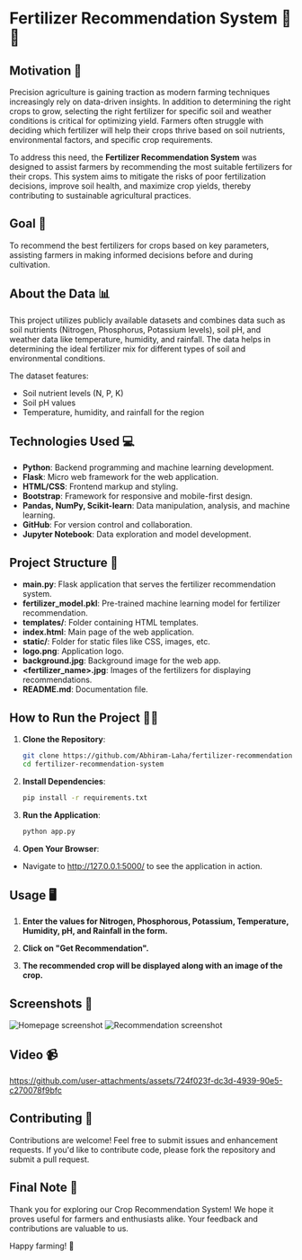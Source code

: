# Fertilizer Recommendation System 🌱💡

## Motivation 💪
Precision agriculture is gaining traction as modern farming techniques increasingly rely on data-driven insights. In addition to determining the right crops to grow, selecting the right fertilizer for specific soil and weather conditions is critical for optimizing yield. Farmers often struggle with deciding which fertilizer will help their crops thrive based on soil nutrients, environmental factors, and specific crop requirements.

To address this need, the **Fertilizer Recommendation System** was designed to assist farmers by recommending the most suitable fertilizers for their crops. This system aims to mitigate the risks of poor fertilization decisions, improve soil health, and maximize crop yields, thereby contributing to sustainable agricultural practices.

## Goal 🎯
To recommend the best fertilizers for crops based on key parameters, assisting farmers in making informed decisions before and during cultivation.

## About the Data 📊
This project utilizes publicly available datasets and combines data such as soil nutrients (Nitrogen, Phosphorus, Potassium levels), soil pH, and weather data like temperature, humidity, and rainfall. The data helps in determining the ideal fertilizer mix for different types of soil and environmental conditions.

The dataset features:
- Soil nutrient levels (N, P, K)
- Soil pH values
- Temperature, humidity, and rainfall for the region

## Technologies Used 💻
- **Python**: Backend programming and machine learning development.
- **Flask**: Micro web framework for the web application.
- **HTML/CSS**: Frontend markup and styling.
- **Bootstrap**: Framework for responsive and mobile-first design.
- **Pandas, NumPy, Scikit-learn**: Data manipulation, analysis, and machine learning.
- **GitHub**: For version control and collaboration.
- **Jupyter Notebook**: Data exploration and model development.

## Project Structure 📁
- **main.py**: Flask application that serves the fertilizer recommendation system.
- **fertilizer_model.pkl**: Pre-trained machine learning model for fertilizer recommendation.
- **templates/**: Folder containing HTML templates.
- **index.html**: Main page of the web application.
- **static/**: Folder for static files like CSS, images, etc.
- **logo.png**: Application logo.
- **background.jpg**: Background image for the web app.
- **<fertilizer_name>.jpg**: Images of the fertilizers for displaying recommendations.
- **README.md**: Documentation file.

## How to Run the Project 🏃‍♂️
1. **Clone the Repository**:
   ```bash
   git clone https://github.com/Abhiram-Laha/fertilizer-recommendation-system.git
   cd fertilizer-recommendation-system
2. **Install Dependencies**:
    ```bash
   pip install -r requirements.txt

3. **Run the Application**:
    ```bash
    python app.py

4. **Open Your Browser**:
  - Navigate to http://127.0.0.1:5000/ to see the application in action.


## Usage 🖥️

1. **Enter the values for Nitrogen, Phosphorous, Potassium, Temperature, Humidity, pH, and Rainfall in the form.**
   
2. **Click on "Get Recommendation".**
   
3. **The recommended crop will be displayed along with an image of the crop.**


## Screenshots 📸

![Homepage screenshot](screenshots/1.png)
![Recommendation screenshot](screenshots/2.png)

## Video 📹

https://github.com/user-attachments/assets/724f023f-dc3d-4939-90e5-c270078f9bfc

## Contributing 🤝

Contributions are welcome! Feel free to submit issues and enhancement requests. If you'd like to contribute code, please fork the repository and submit a pull request.

## Final Note 🎉

Thank you for exploring our Crop Recommendation System! We hope it proves useful for farmers and enthusiasts alike. Your feedback and contributions are valuable to us.

Happy farming! 🌱
